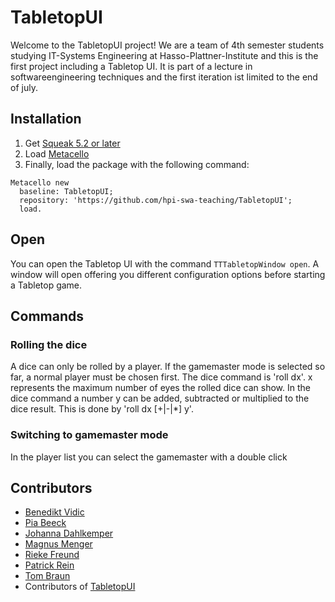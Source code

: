 # TabletopUI

Welcome to the TabletopUI project! We are a team of 4th semester students studying IT-Systems Engineering at Hasso-Plattner-Institute and this is the first project including a Tabletop UI. It is part of a lecture in softwareengineering techniques and the first iteration ist limited to the end of july. 

## Installation
1. Get [Squeak 5.2 or later](http://www.squeak.org)
2. Load [Metacello](https://github.com/metacello/metacello)
3. Finally, load the package with the following command:

```
Metacello new
  baseline: TabletopUI;
  repository: 'https://github.com/hpi-swa-teaching/TabletopUI';
  load.
```
## Open
You can open the Tabletop UI with the command `TTTabletopWindow open`. A window will open offering you different configuration options before starting a Tabletop game.

## Commands
### Rolling the dice
A dice can only be rolled by a player. If the gamemaster mode is selected so far, a normal player must be chosen first.
The dice command is 'roll dx'. x represents the maximum number of eyes the rolled dice can show.
In the dice command a number y can be added, subtracted or multiplied to the dice result. This is done by 'roll dx [+|-|\*] y'.

### Switching to gamemaster mode
In the player list you can select the gamemaster with a double click

## Contributors
- [Benedikt Vidic](https://github.com/BenediktV)
- [Pia Beeck](https://github.com/piabeeck)
- [Johanna Dahlkemper]( https://github.com/joh-dah)
- [Magnus Menger](https://github.com/cambryx)
- [Rieke Freund](https://github.com/rfrx)
- [Patrick Rein](https://github.com/codeZeilen)
- [Tom Braun]()
- Contributors of [TabletopUI](https://github.com/hpi-swa-teaching/TabletopUI)

